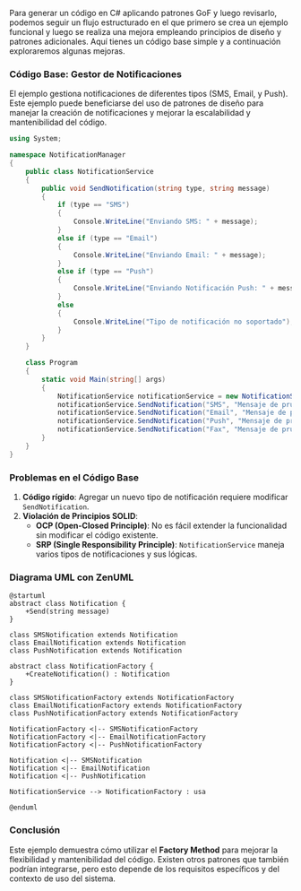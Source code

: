 Para generar un código en C# aplicando patrones GoF y luego revisarlo, podemos seguir un flujo estructurado en el que primero se crea un ejemplo funcional y luego se realiza una mejora empleando principios de diseño y patrones adicionales. Aquí tienes un código base simple y a continuación exploraremos algunas mejoras.

### Código Base: Gestor de Notificaciones

El ejemplo gestiona notificaciones de diferentes tipos (SMS, Email, y Push). Este ejemplo puede beneficiarse del uso de patrones de diseño para manejar la creación de notificaciones y mejorar la escalabilidad y mantenibilidad del código.

```csharp
using System;

namespace NotificationManager
{
    public class NotificationService
    {
        public void SendNotification(string type, string message)
        {
            if (type == "SMS")
            {
                Console.WriteLine("Enviando SMS: " + message);
            }
            else if (type == "Email")
            {
                Console.WriteLine("Enviando Email: " + message);
            }
            else if (type == "Push")
            {
                Console.WriteLine("Enviando Notificación Push: " + message);
            }
            else
            {
                Console.WriteLine("Tipo de notificación no soportado");
            }
        }
    }

    class Program
    {
        static void Main(string[] args)
        {
            NotificationService notificationService = new NotificationService();
            notificationService.SendNotification("SMS", "Mensaje de prueba para SMS");
            notificationService.SendNotification("Email", "Mensaje de prueba para Email");
            notificationService.SendNotification("Push", "Mensaje de prueba para Push");
            notificationService.SendNotification("Fax", "Mensaje de prueba para Fax");
        }
    }
}
```

### Problemas en el Código Base
1. **Código rígido**: Agregar un nuevo tipo de notificación requiere modificar `SendNotification`.
2. **Violación de Principios SOLID**:
   - **OCP (Open-Closed Principle)**: No es fácil extender la funcionalidad sin modificar el código existente.
   - **SRP (Single Responsibility Principle)**: `NotificationService` maneja varios tipos de notificaciones y sus lógicas.
   
### Diagrama UML con ZenUML

```plaintext
@startuml
abstract class Notification {
    +Send(string message)
}

class SMSNotification extends Notification
class EmailNotification extends Notification
class PushNotification extends Notification

abstract class NotificationFactory {
    +CreateNotification() : Notification
}

class SMSNotificationFactory extends NotificationFactory
class EmailNotificationFactory extends NotificationFactory
class PushNotificationFactory extends NotificationFactory

NotificationFactory <|-- SMSNotificationFactory
NotificationFactory <|-- EmailNotificationFactory
NotificationFactory <|-- PushNotificationFactory

Notification <|-- SMSNotification
Notification <|-- EmailNotification
Notification <|-- PushNotification

NotificationService --> NotificationFactory : usa

@enduml
```

### Conclusión
Este ejemplo demuestra cómo utilizar el **Factory Method** para mejorar la flexibilidad y mantenibilidad del código. Existen otros patrones que también podrían integrarse, pero esto depende de los requisitos específicos y del contexto de uso del sistema.
